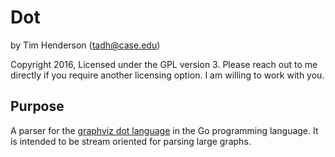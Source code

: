 # Dot

by Tim Henderson (tadh@case.edu)

Copyright 2016, Licensed under the GPL version 3. Please reach out to me
directly if you require another licensing option. I am willing to work with you.

## Purpose

A parser for the [graphviz dot
language](http://www.graphviz.org/doc/info/lang.html) in the Go programming
language. It is intended to be stream oriented for parsing large graphs.

